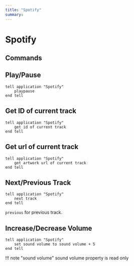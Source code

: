```yaml
---
title: "Spotify"
summary:
---
```


Spotify
===

Commands
---

Play/Pause
---

```AppleScript
tell application "Spotify"
	playpause
end tell
```

Get ID of current track
---

```AppleScript
tell application "Spotify"
	get id of current track
end tell
```

Get url of current track
---

```AppleScript
tell application "Spotify"
	get artwork url of current track
end tell
```

Next/Previous Track
---

```AppleScript
tell application "Spotify"
	next track
end tell
```

`previous` for previous track.

Increase/Decrease Volume
---

```AppleScript
tell application "Spotify"
    set sound volume to sound volume + 5
end tell
```

!!! note "sound volume"
    sound volume property is read only
